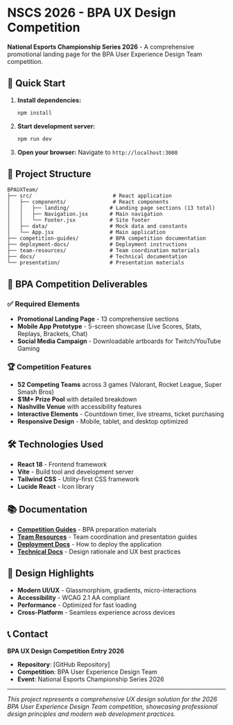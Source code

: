 # NSCS 2026 - BPA UX Design Competition

**National Esports Championship Series 2026** - A comprehensive promotional landing page for the BPA User Experience Design Team competition.

## 🚀 Quick Start

1. **Install dependencies:**
   ```bash
   npm install
   ```

2. **Start development server:**
   ```bash
   npm run dev
   ```

3. **Open your browser:**
   Navigate to `http://localhost:3000`

## 📁 Project Structure

```
BPAUXTeam/
├── src/                          # React application
│   ├── components/               # React components
│   │   ├── landing/             # Landing page sections (13 total)
│   │   ├── Navigation.jsx       # Main navigation
│   │   └── Footer.jsx           # Site footer
│   ├── data/                    # Mock data and constants
│   └── App.jsx                  # Main application
├── competition-guides/          # BPA competition documentation
├── deployment-docs/             # Deployment instructions
├── team-resources/              # Team coordination materials
├── docs/                        # Technical documentation
└── presentation/                # Presentation materials
```

## 🎯 BPA Competition Deliverables

### ✅ Required Elements
- **Promotional Landing Page** - 13 comprehensive sections
- **Mobile App Prototype** - 5-screen showcase (Live Scores, Stats, Replays, Brackets, Chat)
- **Social Media Campaign** - Downloadable artboards for Twitch/YouTube Gaming

### 🏆 Competition Features
- **52 Competing Teams** across 3 games (Valorant, Rocket League, Super Smash Bros)
- **$1M+ Prize Pool** with detailed breakdown
- **Nashville Venue** with accessibility features
- **Interactive Elements** - Countdown timer, live streams, ticket purchasing
- **Responsive Design** - Mobile, tablet, and desktop optimized

## 🛠️ Technologies Used

- **React 18** - Frontend framework
- **Vite** - Build tool and development server
- **Tailwind CSS** - Utility-first CSS framework
- **Lucide React** - Icon library

## 📚 Documentation

- **[Competition Guides](competition-guides/)** - BPA preparation materials
- **[Team Resources](team-resources/)** - Team coordination and presentation guides
- **[Deployment Docs](deployment-docs/)** - How to deploy the application
- **[Technical Docs](docs/)** - Design rationale and UX best practices

## 🎨 Design Highlights

- **Modern UI/UX** - Glassmorphism, gradients, micro-interactions
- **Accessibility** - WCAG 2.1 AA compliant
- **Performance** - Optimized for fast loading
- **Cross-Platform** - Seamless experience across devices

## 📞 Contact

**BPA UX Design Competition Entry 2026**
- **Repository**: [GitHub Repository]
- **Competition**: BPA User Experience Design Team
- **Event**: National Esports Championship Series 2026

---

*This project represents a comprehensive UX design solution for the 2026 BPA User Experience Design Team competition, showcasing professional design principles and modern web development practices.*